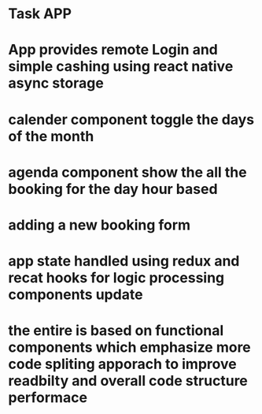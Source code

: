 # Task APP

#####

# App provides remote Login and simple cashing using react native async storage 

######

# calender component toggle the days of the month 
# agenda component show the all the booking for the day hour based 
# adding a new booking form 

######

# app state handled using redux and recat hooks for logic processing components update 

#####

# the entire is based on functional components which emphasize more code spliting apporach to improve readbilty and overall code structure performace 


